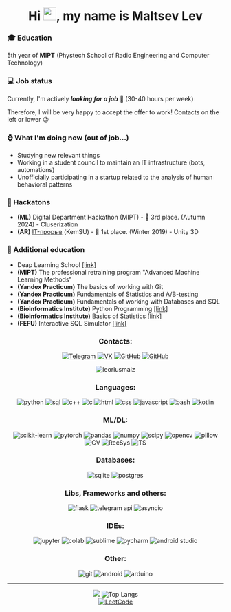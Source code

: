 <h1 align="center">Hi <img src="https://media.giphy.com/media/hvRJCLFzcasrR4ia7z/giphy.gif" width="30px"/>, my name is Maltsev Lev</h1>

<h3>🎓 Education</h3>
<p align="left">5th year of <b>MIPT</b> (Phystech School of Radio Engineering and Computer Technology)</p>

<h3>💻 Job status</h3>
<p align="left">Currently, I'm actively <b><i>looking for a job</i></b> 🔎 (30-40 hours per week)</p>
<p align="left">Therefore, I will be very happy to accept the offer to work! Contacts on the left or lower 😉</p>

<h3>⌚ What I'm doing now (out of job...)</h3>
<ul>
  <li>Studying new relevant things</li>
  <li>Working in a student council to maintain an IT infrastructure (bots, automations)</li>
  <li>Unofficially participating in a startup related to the analysis of human behavioral patterns</li>
</ul>

<h3>🏅 Hackatons</h3>
<ul>
  <li><b>(ML)</b> Digital Department Hackathon (MIPT) - 🥉 3rd place. (Autumn 2024) - Cluserization</li>
  <li><b>(AR)</b> <a href="https://vk.com/wall-126671983_1009">IT-прорыв</a> (KemSU) - 🥇 1st place. (Winter 2019) - Unity 3D</li>
</ul>

<h3>🧠 Additional education</h3>
<ul>
  <li>Deap Learning School <a href="/courses/dls.pdf">[link]</a></li>
  <li><b>(MIPT)</b> The professional retraining program "Advanced Machine Learning Methods"</li>
  <li><b>(Yandex Practicum)</b> The basics of working with Git</li>
  <li><b>(Yandex Practicum)</b> Fundamentals of Statistics and A/B-testing</li>
  <li><b>(Yandex Practicum)</b> Fundamentals of working with Databases and SQL</li>
  <li><b>(Bioinformatics Institute)</b> Python Programming <a href="/courses/bioinf-python.pdf">[link]</a></li>
  <li><b>(Bioinformatics Institute)</b> Basics of Statistics <a href="/courses/bioinf-statistics.pdf">[link]</a></li>
  <li><b>(FEFU)</b> Interactive SQL Simulator <a href="/courses/fefu-sql.pdf">[link]</a></li>
</ul>

<h3 align="center">Contacts:</h3>
<div align="center">
  <a href="http://t.me/leoriusmalz"><img src="https://img.shields.io/badge/Telegram-blue?logo=telegram&logoColor=white&style=for-the-badge" alt="Telegram"></a>
  <a href="http://vk.com/leoriusmalz"><img src="https://img.shields.io/badge/VK-003f5c?logo=vk&logoColor=white&style=for-the-badge" alt="VK"></a>
  <a href="https://github.com/LeoriusMalz"><img src="https://img.shields.io/badge/GitHub-100809?logo=github&logoColor=white&style=for-the-badge" alt="GitHub"></a>
  <a href="mailto:leorius.malz@gmail.com"><img src="https://img.shields.io/badge/gmail-red?logo=gmail&logoColor=white&style=for-the-badge" alt="GitHub"></a>
  <p align="center"> <img src="https://komarev.com/ghpvc/?username=leoriusmalz&label=Profile%20views&color=b40e0e&style=flat-square" alt="leoriusmalz" /> </p>
</div>

<h3 align="center">Languages:</h3>
<div align="center">
  <img src="https://img.shields.io/badge/Python-3670a0?logo=python&logoColor=yellow&style=for-the-badge" alt="python">
  <img src="https://img.shields.io/badge/SQL-dcb414?logo=mysql&style=for-the-badge" alt="sql">
  <img src="https://img.shields.io/badge/C++-047ccc?logo=cplusplus&style=for-the-badge" alt="c++">
  <img src="https://img.shields.io/badge/C-045c9c?logo=c&logoColor=white&style=for-the-badge" alt="c">
  <img src="https://img.shields.io/badge/HTML-ffffff?logo=html5&style=for-the-badge" alt="html">
  <img src="https://img.shields.io/badge/CSS-ffffff?logo=css&logoColor=blue&style=for-the-badge" alt="css">
  <img src="https://img.shields.io/badge/JS-yellow?logo=javascript&logoColor=ffffff&style=for-the-badge" alt="javascript">
  <img src="https://img.shields.io/badge/Bash-000000?logo=gnu-bash&logoColor=ffffff&style=for-the-badge" alt="bash">
  <img src="https://img.shields.io/badge/Kotlin-86adb3?logo=kotlin&logoColor=6a75df&style=for-the-badge" alt="kotlin">
</div>

<h3 align="center">ML/DL:</h3>
<div align="center">
  <img src="https://img.shields.io/badge/SK--Learn-349ccc?logo=scikit-learn&logoColor=fc9c3c&style=for-the-badge" alt="scikit-learn">
  <img src="https://img.shields.io/badge/pytorch-ffffff?logo=pytorch&logoColor=ec4c2c&style=for-the-badge" alt="pytorch">
  <img src="https://img.shields.io/badge/Pandas-140c54?logo=Pandas&logoColor=ffffff&style=for-the-badge" alt="pandas">
  <img src="https://img.shields.io/badge/numpy-ffffff?logo=numpy&logoColor=4cacd4&style=for-the-badge" alt="numpy">
  <img src="https://img.shields.io/badge/Scipy-2868b4?logo=Scipy&logoColor=5484cc&style=for-the-badge" alt="scipy">
  <img src="https://img.shields.io/badge/OpenCV-44cc14?logo=opencv&logoColor=ffffff&style=for-the-badge" alt="opencv">
  <img src="https://img.shields.io/badge/Pillow-yellow?logo=pillow&logoColor=yellow&style=for-the-badge" alt="pillow">
</div>
<div align="center">
  <img src="https://img.shields.io/badge/Computer Vision-purple?logo=0&logoColor=yellow&style=for-the-badge" alt="CV">
  <img src="https://img.shields.io/badge/Recommendation Systems-gold?logo=0&logoColor=yellow&style=for-the-badge" alt="RecSys">
  <img src="https://img.shields.io/badge/Time Series-lightblue?logo=0&logoColor=yellow&style=for-the-badge" alt="TS">
</div>

<h3 align="center">Databases:</h3>
<div align="center">
  <img src="https://img.shields.io/badge/SQLite-ffffff?logo=sqlite&logoColor=043c54&style=for-the-badge" alt="sqlite">
  <img src="https://img.shields.io/badge/Postgres-043c54?logo=postgresql&logoColor=ffffff&style=for-the-badge" alt="postgres">
</div>

<h3 align="center">Libs, Frameworks and others:</h3>
<div align="center">
  <img src="https://img.shields.io/badge/Flask-black?logo=flask&logoColor=ffffff&style=for-the-badge" alt="flask">
  <img src="https://img.shields.io/badge/Tg API-blue?logo=telegram&logoColor=white&style=for-the-badge" alt="telegram api">
  <img src="https://img.shields.io/badge/Asyncio-darkblue?logo=async&logoColor=yellow&style=for-the-badge" alt="asyncio">
</div>

<h3 align="center">IDEs:</h3>
<div align="center">
  <img src="https://img.shields.io/badge/Jupyter-orange?logo=jupyter&logoColor=orange&labelColor=ffffff&style=for-the-badge" alt="jupyter">
  <img src="https://img.shields.io/badge/Colab-7e3e06?logo=googlecolab&logoColor=ec740c&labelColor=ffffff&style=for-the-badge" alt="colab">
  <img src="https://img.shields.io/badge/sublime text-545454?logo=sublimetext&logoColor=f37a36&style=for-the-badge" alt="sublime">
  <img src="https://img.shields.io/badge/pycharm-000000?logo=pycharm&&logoColor=black&labelColor=green&style=for-the-badge" alt="pycharm">
  <img src="https://img.shields.io/badge/Android Studio-8cbc54?logo=androidstudio&logoColor=8cbc54&labelColor=ffffff&style=for-the-badge" alt="android studio">
</div>

<h3 align="center">Other:</h3>
<div align="center">
  <img src="https://img.shields.io/badge/git-%23F05033.svg?style=for-the-badge&logo=git&logoColor=white" alt="git">
  <img src="https://img.shields.io/badge/Android-ffffff?logo=android&logoColor=3ddc84&style=for-the-badge" alt="android">
  <img src="https://img.shields.io/badge/-Arduino-00979D?style=for-the-badge&logo=Arduino&logoColor=white" alt="arduino">
</div>

<hr>

<div align="center" display="inline-block">
  <picture>
    <source
      srcset="https://github-readme-stats.vercel.app/api?username=leoriusmalz&show_icons=true&icon_color=ffffff&theme=dark"
      media="(prefers-color-scheme: dark)"
    >
    <source
      srcset="https://github-readme-stats.vercel.app/api?username=leoriusmalz&show_icons=true"
      media="(prefers-color-scheme: light), (prefers-color-scheme: no-preference)"
    >
    <img src="https://github-readme-stats.vercel.app/api?username=leoriusmalz&show_icons=true">
  </picture>

  <picture>
    <img src="https://github-readme-stats.vercel.app/api/top-langs/?username=leoriusmalz&amp;layout=donut&theme=dark&card_width=200&hide_title=true" alt="Top Langs">
  </picture>
</div>

<div align="center">
  <a href="https://leetcode.com/u/leorius_malz/">
    <img src="https://leetcard.jacoblin.cool/Leorius_Malz?theme=dark&extension=activity" alt="LeetCode">
  </a>
</div>


<!--
**LeoriusMalz/LeoriusMalz** is a ✨ _special_ ✨ repository because its `README.md` (this file) appears on your GitHub profile.

Here are some ideas to get you started:

- 🔭 I’m currently working on ...
- 🌱 I’m currently learning ...
- 👯 I’m looking to collaborate on ...
- 🤔 I’m looking for help with ...
- 💬 Ask me about ...
- 📫 How to reach me: ...
- 😄 Pronouns: ...
- ⚡ Fun fact: ...
-->
